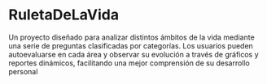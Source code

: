 # RuletaDeLaVida
Un proyecto diseñado para analizar distintos ámbitos de la vida mediante una serie de preguntas clasificadas por categorías. Los usuarios pueden autoevaluarse en cada área y observar su evolución a través de gráficos y reportes dinámicos, facilitando una mejor comprensión de su desarrollo personal
